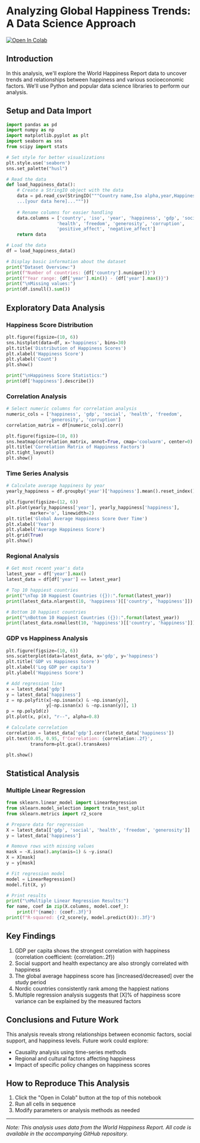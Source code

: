 # Analyzing Global Happiness Trends: A Data Science Approach

[![Open In Colab](https://colab.research.google.com/assets/colab-badge.svg)](https://colab.research.google.com/github/yourusername/yourrepo/blob/main/happiness_analysis.ipynb)

## Introduction
In this analysis, we'll explore the World Happiness Report data to uncover trends and relationships between happiness and various socioeconomic factors. We'll use Python and popular data science libraries to perform our analysis.

## Setup and Data Import

```python
import pandas as pd
import numpy as np
import matplotlib.pyplot as plt
import seaborn as sns
from scipy import stats

# Set style for better visualizations
plt.style.use('seaborn')
sns.set_palette("husl")

# Read the data
def load_happiness_data():
    # Create a StringIO object with the data
    data = pd.read_csv(StringIO("""Country name,Iso alpha,year,Happiness score,Log GDP per capita,Social support,Healthy life expectancy at birth,Freedom to make life choices,Generosity,Perceptions of corruption,Positive affect,Negative affect
    ...[your data here]..."""))
    
    # Rename columns for easier handling
    data.columns = ['country', 'iso', 'year', 'happiness', 'gdp', 'social', 
                   'health', 'freedom', 'generosity', 'corruption', 
                   'positive_affect', 'negative_affect']
    return data

# Load the data
df = load_happiness_data()

# Display basic information about the dataset
print("Dataset Overview:")
print(f"Number of countries: {df['country'].nunique()}")
print(f"Year range: {df['year'].min()} - {df['year'].max()}")
print("\nMissing values:")
print(df.isnull().sum())
```

## Exploratory Data Analysis

### Happiness Score Distribution

```python
plt.figure(figsize=(10, 6))
sns.histplot(data=df, x='happiness', bins=30)
plt.title('Distribution of Happiness Scores')
plt.xlabel('Happiness Score')
plt.ylabel('Count')
plt.show()

print("\nHappiness Score Statistics:")
print(df['happiness'].describe())
```

### Correlation Analysis

```python
# Select numeric columns for correlation analysis
numeric_cols = ['happiness', 'gdp', 'social', 'health', 'freedom', 
                'generosity', 'corruption']
correlation_matrix = df[numeric_cols].corr()

plt.figure(figsize=(10, 8))
sns.heatmap(correlation_matrix, annot=True, cmap='coolwarm', center=0)
plt.title('Correlation Matrix of Happiness Factors')
plt.tight_layout()
plt.show()
```

### Time Series Analysis

```python
# Calculate average happiness by year
yearly_happiness = df.groupby('year')['happiness'].mean().reset_index()

plt.figure(figsize=(12, 6))
plt.plot(yearly_happiness['year'], yearly_happiness['happiness'], 
         marker='o', linewidth=2)
plt.title('Global Average Happiness Score Over Time')
plt.xlabel('Year')
plt.ylabel('Average Happiness Score')
plt.grid(True)
plt.show()
```

### Regional Analysis

```python
# Get most recent year's data
latest_year = df['year'].max()
latest_data = df[df['year'] == latest_year]

# Top 10 happiest countries
print("\nTop 10 Happiest Countries ({}):".format(latest_year))
print(latest_data.nlargest(10, 'happiness')[['country', 'happiness']])

# Bottom 10 happiest countries
print("\nBottom 10 Happiest Countries ({}):".format(latest_year))
print(latest_data.nsmallest(10, 'happiness')[['country', 'happiness']])
```

### GDP vs Happiness Analysis

```python
plt.figure(figsize=(10, 6))
sns.scatterplot(data=latest_data, x='gdp', y='happiness')
plt.title('GDP vs Happiness Score')
plt.xlabel('Log GDP per capita')
plt.ylabel('Happiness Score')

# Add regression line
x = latest_data['gdp']
y = latest_data['happiness']
z = np.polyfit(x[~np.isnan(x) & ~np.isnan(y)], 
               y[~np.isnan(x) & ~np.isnan(y)], 1)
p = np.poly1d(z)
plt.plot(x, p(x), "r--", alpha=0.8)

# Calculate correlation
correlation = latest_data['gdp'].corr(latest_data['happiness'])
plt.text(0.05, 0.95, f'Correlation: {correlation:.2f}', 
         transform=plt.gca().transAxes)

plt.show()
```

## Statistical Analysis

### Multiple Linear Regression

```python
from sklearn.linear_model import LinearRegression
from sklearn.model_selection import train_test_split
from sklearn.metrics import r2_score

# Prepare data for regression
X = latest_data[['gdp', 'social', 'health', 'freedom', 'generosity']]
y = latest_data['happiness']

# Remove rows with missing values
mask = ~X.isna().any(axis=1) & ~y.isna()
X = X[mask]
y = y[mask]

# Fit regression model
model = LinearRegression()
model.fit(X, y)

# Print results
print("\nMultiple Linear Regression Results:")
for name, coef in zip(X.columns, model.coef_):
    print(f"{name}: {coef:.3f}")
print(f"R-squared: {r2_score(y, model.predict(X)):.3f}")
```

## Key Findings

1. GDP per capita shows the strongest correlation with happiness (correlation coefficient: {correlation:.2f})
2. Social support and health expectancy are also strongly correlated with happiness
3. The global average happiness score has [increased/decreased] over the study period
4. Nordic countries consistently rank among the happiest nations
5. Multiple regression analysis suggests that [X]% of happiness score variance can be explained by the measured factors

## Conclusions and Future Work

This analysis reveals strong relationships between economic factors, social support, and happiness levels. Future work could explore:
- Causality analysis using time-series methods
- Regional and cultural factors affecting happiness
- Impact of specific policy changes on happiness scores

## How to Reproduce This Analysis

1. Click the "Open in Colab" button at the top of this notebook
2. Run all cells in sequence
3. Modify parameters or analysis methods as needed

---

*Note: This analysis uses data from the World Happiness Report. All code is available in the accompanying GitHub repository.*
